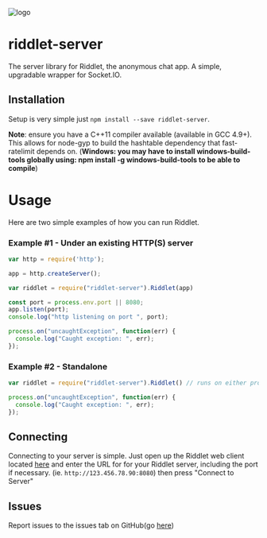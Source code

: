 ![logo](https://riddletchat.firebaseapp.com/static/media/logo.786543bd.png)
# riddlet-server
The server library for Riddlet, the anonymous chat app. A simple, upgradable wrapper for Socket.IO.


## Installation
Setup is very simple just `npm install --save riddlet-server`.

**Note**: ensure you have a C++11 compiler available (available in GCC 4.9+). This allows for node-gyp to build the hashtable dependency that fast-ratelimit depends on. (**Windows: you may have to install windows-build-tools globally using: npm install -g windows-build-tools to be able to compile**)

# Usage
Here are two simple examples of how you can run Riddlet.

### Example #1 - Under an existing HTTP(S) server
```javascript
var http = require('http');

app = http.createServer();

var riddlet = require("riddlet-server").Riddlet(app)

const port = process.env.port || 8080;
app.listen(port);
console.log("http listening on port ", port);

process.on("uncaughtException", function(err) {
  console.log("Caught exception: ", err);
});
```
### Example #2 - Standalone
```javascript
var riddlet = require("riddlet-server").Riddlet() // runs on either process.env.port or 8000

process.on("uncaughtException", function(err) {
  console.log("Caught exception: ", err);
});
```
## Connecting
Connecting to your server is simple. Just open up the Riddlet web client located [here](https://riddletchat.firebaseapp.com) and enter the URL for for your Riddlet server, including the port if necessary. (ie. `http://123.456.78.90:8080`) then press "Connect to Server"

## Issues
Report issues to the issues tab on GitHub(go [here](https://github.com/afroraydude/riddlet-server/issues))
